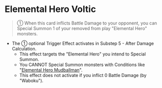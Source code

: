 # Elemental Hero Voltic

> ① When this card inflicts Battle Damage to your opponent, you can Special Summon 1 of your removed from play "Elemental Hero" monsters.

*   The ① optional Trigger Effect activates in Substep 5 - After Damage Calculation.
    *   This effect targets the "Elemental Hero" you intend to Special Summon.
    *   You CANNOT Special Summon monsters with Conditions like "[Elemental Hero Mudballman](https://yugipedia.com/wiki/Elemental_HERO_Mudballman)".
    *   This effect does not activate if you inflict 0 Battle Damage (by "Waboku").
